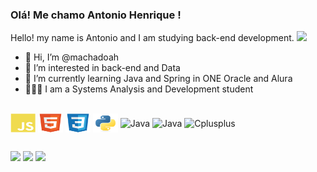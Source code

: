 ### Olá! Me chamo Antonio Henrique !

Hello! my name is Antonio and I am studying back-end development. <img src="https://media.giphy.com/media/WUlplcMpOCEmTGBtBW/giphy.gif" width="30">

- 👋 Hi, I’m @machadoah
- 👀 I’m interested in back-end and Data
- 🌱 I’m currently learning Java and Spring in ONE Oracle and Alura
- 🧑🏽‍💻 I am a Systems Analysis and Development student
<!-- 

- 💞️ I’m looking to collaborate on ... 
- 📫 How to reach me ...

--->

<div style="display: inline_block"><br>
  <img align="center" alt="Js" height="30" width="40" src="https://raw.githubusercontent.com/devicons/devicon/master/icons/javascript/javascript-plain.svg">
  <img align="center" alt="HTML" height="30" width="40" src="https://raw.githubusercontent.com/devicons/devicon/master/icons/html5/html5-original.svg">
  <img align="center" alt="CSS" height="30" width="40" src="https://raw.githubusercontent.com/devicons/devicon/master/icons/css3/css3-original.svg">
  <img align="center" alt="Python" height="30" width="40" src="https://raw.githubusercontent.com/devicons/devicon/master/icons/python/python-original.svg">
  <img align="center" alt="Java" height="30" width="40" src="https://cdn.jsdelivr.net/gh/devicons/devicon/icons/java/java-original.svg">
  <img align="center" alt="Java" height="30" width="40" src="https://cdn.jsdelivr.net/gh/devicons/devicon/icons/spring/spring-original.svg">
  <img align="center" alt="Cplusplus" height="30" width="40"src="https://cdn.jsdelivr.net/gh/devicons/devicon/icons/cplusplus/cplusplus-original.svg" />
  
</div>
  
  ##
  
  <!--- https://devicon.dev/ --->
  <!-- https://dev.to/envoy_/150-badges-for-github-pnk -->
 
<div> 
  <a href="https://instagram.com/machadoah" target="_blank"><img src="https://img.shields.io/badge/-Instagram-%23E4405F?style=for-the-badge&logo=instagram&logoColor=white" target="_blank"></a>
  <!--
  <a href = "mailto:antoniohenriquemachado@outlook.pt"><img src="https://img.shields.io/badge/-Hotmail-%23333?style=for-the-badge&logo=hotmail&logoColor=white" target="_blank"></a>
  -->
  <a href="https://www.linkedin.com/in/machadoah" target="_blank"><img src="https://img.shields.io/badge/-LinkedIn-%230077B5?style=for-the-badge&logo=linkedin&logoColor=white" target="_blank"></a> 
  <a href="https://www.twitter.com/machadoah" target="_blank"><img src="https://img.shields.io/badge/Twitter-1DA1F2?style=for-the-badge&logo=twitter&logoColor=white" target="_blank"></a> 
  
  
  
</div>






<!--- 
- 👋 Hi, I’m @machadoah
- 👀 I’m interested in ...
- 🌱 I’m currently learning ...
- 💞️ I’m looking to collaborate on ...
- 📫 How to reach me ...
--->

<!---
machadoah/machadoah is a ✨ special ✨ repository because its `README.md` (this file) appears on your GitHub profile.
You can click the Preview link to take a look at your changes.
--->
